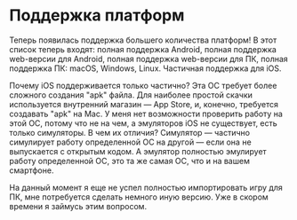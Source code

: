 # Поддержка платформ

Теперь появилась поддержка большего количества платформ! В этот список теперь входят: полная поддержка Android,
полная поддержка web-версии для Android, полная поддержка web-версии для ПК, полная поддержка ПК:
macOS, Windows, Linux. Частичная поддержка для iOS.

Почему iOS поддерживается только частично? Эта ОС требует более сложного создания "apk" файла. Для наиболее простой
скачки используется внутренний магазин — App Store, и, конечно, требуется создавать "apk" на Mac. У меня нет
возможности проверить работу на этой ОС, потому что не на чем, а эмуляторов iOS не существует, есть только
симуляторы. В чем их отличия? Симулятор — частично симулирует работу определенной ОС на другой — если она не
выпускается с открытым кодом. А эмулятор полностью эмулирует работу определенной ОС, это та же самая ОС, что и на
вашем смартфоне.

На данный момент я еще не успел полностью импортировать игру для ПК, мне потребуется сделать немного иную версию. Уже
в скором времени я займусь этим вопросом.
